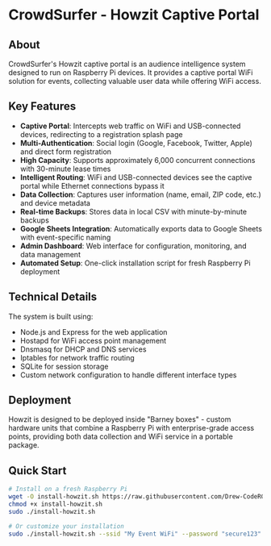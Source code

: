 # CrowdSurfer - Howzit Captive Portal

## About

CrowdSurfer's Howzit captive portal is an audience intelligence system designed to run on Raspberry Pi devices. It provides a captive portal WiFi solution for events, collecting valuable user data while offering WiFi access.

## Key Features

- **Captive Portal**: Intercepts web traffic on WiFi and USB-connected devices, redirecting to a registration splash page
- **Multi-Authentication**: Social login (Google, Facebook, Twitter, Apple) and direct form registration
- **High Capacity**: Supports approximately 6,000 concurrent connections with 30-minute lease times
- **Intelligent Routing**: WiFi and USB-connected devices see the captive portal while Ethernet connections bypass it
- **Data Collection**: Captures user information (name, email, ZIP code, etc.) and device metadata
- **Real-time Backups**: Stores data in local CSV with minute-by-minute backups
- **Google Sheets Integration**: Automatically exports data to Google Sheets with event-specific naming
- **Admin Dashboard**: Web interface for configuration, monitoring, and data management
- **Automated Setup**: One-click installation script for fresh Raspberry Pi deployment

## Technical Details

The system is built using:
- Node.js and Express for the web application
- Hostapd for WiFi access point management
- Dnsmasq for DHCP and DNS services
- Iptables for network traffic routing
- SQLite for session storage
- Custom network configuration to handle different interface types

## Deployment

Howzit is designed to be deployed inside "Barney boxes" - custom hardware units that combine a Raspberry Pi with enterprise-grade access points, providing both data collection and WiFi service in a portable package.

## Quick Start

```bash
# Install on a fresh Raspberry Pi
wget -O install-howzit.sh https://raw.githubusercontent.com/Drew-CodeRGV/CrowdSurfer/main/howzit-raspi/install-howzit.sh
chmod +x install-howzit.sh
sudo ./install-howzit.sh

# Or customize your installation
sudo ./install-howzit.sh --ssid "My Event WiFi" --password "secure123" --event "Summer Festival 2025"
